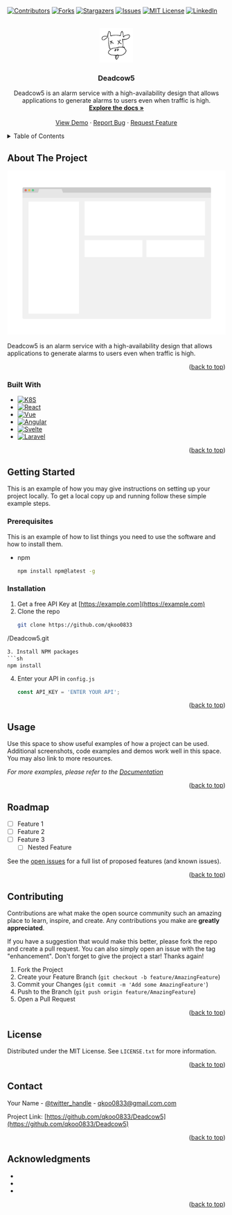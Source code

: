 <!-- Improved compatibility of back to top link: See: https://github.com/othneildrew/Best-README-Template/pull/73 -->
<a name="readme-top"></a>
<!--
*** Thanks for checking out the Best-README-Template. If you have a suggestion
*** that would make this better, please fork the repo and create a pull request
*** or simply open an issue with the tag "enhancement".
*** Don't forget to give the project a star!
*** Thanks again! Now go create something AMAZING! :D
-->



<!-- PROJECT SHIELDS -->
<!--
*** I'm using markdown "reference style" links for readability.
*** Reference links are enclosed in brackets [ ] instead of parentheses ( ).
*** See the bottom of this document for the declaration of the reference variables
*** for contributors-url, forks-url, etc. This is an optional, concise syntax you may use.
*** https://www.markdownguide.org/basic-syntax/#reference-style-links
-->
[![Contributors][contributors-shield]][contributors-url]
[![Forks][forks-shield]][forks-url]
[![Stargazers][stars-shield]][stars-url]
[![Issues][issues-shield]][issues-url]
[![MIT License][license-shield]][license-url]
[![LinkedIn][linkedin-shield]][linkedin-url]



<!-- PROJECT LOGO -->
<br />
<div align="center">
  <a href="https://github.com/qkoo0833
/Deadcow5">
    <img src="images/logo.png" alt="Logo" width="80" height="80">
  </a>

<h3 align="center">Deadcow5</h3>

  <p align="center">
    Deadcow5 is an alarm service with a high-availability design that allows applications to generate alarms to users even when traffic is high.
    <br />
    <a href="https://github.com/qkoo0833
/Deadcow5"><strong>Explore the docs »</strong></a>
    <br />
    <br />
    <a href="https://github.com/qkoo0833
/Deadcow5">View Demo</a>
    ·
    <a href="https://github.com/qkoo0833
/Deadcow5/issues">Report Bug</a>
    ·
    <a href="https://github.com/qkoo0833
/Deadcow5/issues">Request Feature</a>
  </p>
</div>



<!-- TABLE OF CONTENTS -->
<details>
  <summary>Table of Contents</summary>
  <ol>
    <li>
      <a href="#about-the-project">About The Project</a>
      <ul>
        <li><a href="#built-with">Built With</a></li>
      </ul>
    </li>
    <li>
      <a href="#getting-started">Getting Started</a>
      <ul>
        <li><a href="#prerequisites">Prerequisites</a></li>
        <li><a href="#installation">Installation</a></li>
      </ul>
    </li>
    <li><a href="#usage">Usage</a></li>
    <li><a href="#roadmap">Roadmap</a></li>
    <li><a href="#contributing">Contributing</a></li>
    <li><a href="#license">License</a></li>
    <li><a href="#contact">Contact</a></li>
    <li><a href="#acknowledgments">Acknowledgments</a></li>
  </ol>
</details>



<!-- ABOUT THE PROJECT -->
## About The Project

[![Product Name Screen Shot][product-screenshot]](https://example.com)

Deadcow5 is an alarm service with a high-availability design that allows applications to generate alarms to users even when traffic is high.

<p align="right">(<a href="#readme-top">back to top</a>)</p>



### Built With

* [![K8S][Kubernetes]][Kubernetes-url]
* [![React][RabbitMQ]][RabbitMQ-url]
* [![Vue][Spring]][Spring-url]
* [![Angular][Postgres]][Postgres-url]
* [![Svelte][Ansible]][Ansible-url]
* [![Laravel][Vagrant]][Vagrant-url]


<p align="right">(<a href="#readme-top">back to top</a>)</p>



<!-- GETTING STARTED -->
## Getting Started

This is an example of how you may give instructions on setting up your project locally.
To get a local copy up and running follow these simple example steps.

### Prerequisites

This is an example of how to list things you need to use the software and how to install them.
* npm
  ```sh
  npm install npm@latest -g
  ```

### Installation

1. Get a free API Key at [https://example.com](https://example.com)
2. Clone the repo
   ```sh
   git clone https://github.com/qkoo0833
/Deadcow5.git
   ```
3. Install NPM packages
   ```sh
   npm install
   ```
4. Enter your API in `config.js`
   ```js
   const API_KEY = 'ENTER YOUR API';
   ```

<p align="right">(<a href="#readme-top">back to top</a>)</p>



<!-- USAGE EXAMPLES -->
## Usage

Use this space to show useful examples of how a project can be used. Additional screenshots, code examples and demos work well in this space. You may also link to more resources.

_For more examples, please refer to the [Documentation](https://example.com)_

<p align="right">(<a href="#readme-top">back to top</a>)</p>



<!-- ROADMAP -->
## Roadmap

- [ ] Feature 1
- [ ] Feature 2
- [ ] Feature 3
    - [ ] Nested Feature

See the [open issues](https://github.com/qkoo0833/Deadcow5/issues) for a full list of proposed features (and known issues).

<p align="right">(<a href="#readme-top">back to top</a>)</p>



<!-- CONTRIBUTING -->
## Contributing

Contributions are what make the open source community such an amazing place to learn, inspire, and create. Any contributions you make are **greatly appreciated**.

If you have a suggestion that would make this better, please fork the repo and create a pull request. You can also simply open an issue with the tag "enhancement".
Don't forget to give the project a star! Thanks again!

1. Fork the Project
2. Create your Feature Branch (`git checkout -b feature/AmazingFeature`)
3. Commit your Changes (`git commit -m 'Add some AmazingFeature'`)
4. Push to the Branch (`git push origin feature/AmazingFeature`)
5. Open a Pull Request

<p align="right">(<a href="#readme-top">back to top</a>)</p>



<!-- LICENSE -->
## License

Distributed under the MIT License. See `LICENSE.txt` for more information.

<p align="right">(<a href="#readme-top">back to top</a>)</p>



<!-- CONTACT -->
## Contact

Your Name - [@twitter_handle](https://twitter.com/twitter_handle) - qkoo0833@gmail.com.com

Project Link: [https://github.com/qkoo0833/Deadcow5](https://github.com/qkoo0833/Deadcow5)

<p align="right">(<a href="#readme-top">back to top</a>)</p>



<!-- ACKNOWLEDGMENTS -->
## Acknowledgments

* []()
* []()
* []()

<p align="right">(<a href="#readme-top">back to top</a>)</p>



<!-- MARKDOWN LINKS & IMAGES -->
<!-- https://www.markdownguide.org/basic-syntax/#reference-style-links -->
[contributors-shield]: https://img.shields.io/github/contributors/qkoo0833/Deadcow5.svg?style=plastic
[contributors-url]: https://github.com/qkoo0833/Deadcow5/graphs/contributors
[forks-shield]: https://img.shields.io/github/forks/qkoo0833/Deadcow5.svg?style=plastic
[forks-url]: https://github.com/qkoo0833/Deadcow5/network/members
[stars-shield]: https://img.shields.io/github/stars/qkoo0833/Deadcow5.svg?style=plastic
[stars-url]: https://github.com/qkoo0833/Deadcow5/stargazers
[issues-shield]: https://img.shields.io/github/issues/qkoo0833/Deadcow5.svg?style=plastic
[issues-url]: https://github.com/qkoo0833/Deadcow5/issues
[license-shield]: https://img.shields.io/github/license/qkoo0833/Deadcow5.svg?style=plastic
[license-url]: https://github.com/qkoo0833/Deadcow5/blob/master/LICENSE.txt
[linkedin-shield]: https://img.shields.io/badge/-LinkedIn-black.svg?style=plastic&logo=linkedin&colorB=555
[linkedin-url]: https://linkedin.com/in/성현-구-229b93239
[product-screenshot]: images/screenshot.png
[Kubernetes]: https://img.shields.io/badge/Kubernetes-326CE5?style=for-the-badge&logo=kubernetes&logoColor=white
[Kubernetes-url]: https://kubernetes.io/
[RabbitMQ]: https://img.shields.io/badge/RabbitMQ-FF6600?style=for-the-badge&logo=rabbitmq&logoColor=white
[RabbitMQ-url]: https://www.rabbitmq.com/
[Spring]: https://img.shields.io/badge/spring-%236DB33F.svg?style=for-the-badge&logo=spring&logoColor=white
[Spring-url]: https://spring.io/
[Postgres]: https://img.shields.io/badge/postgres-%23316192.svg?style=for-the-badge&logo=postgresql&logoColor=white
[Postgres-url]: https://www.postgresql.org/
[Ansible]: https://img.shields.io/badge/ansible-%231A1918.svg?style=for-the-badge&logo=ansible&logoColor=white
[Ansible-url]: https://www.ansible.com/
[Vagrant]: https://img.shields.io/badge/vagrant-%231563FF.svg?style=for-the-badge&logo=vagrant&logoColor=white
[Vagrant-url]: https://www.vagrantup.com/
